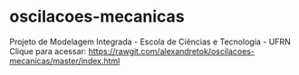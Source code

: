 # oscilacoes-mecanicas
Projeto de Modelagem Integrada - Escola de Ciências e Tecnologia - UFRN
Clique para acessar:
https://rawgit.com/alexandretok/oscilacoes-mecanicas/master/index.html
